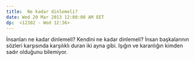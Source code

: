 ```yaml
---
title:  Ne kadar dinlemeli?
date: Wed 20 Mar 2013 12:00:00 AM EET 
dp:  <12302 - Wed 12:36>
---
```



İnsanları ne kadar dinlemeli? Kendini ne kadar dinlemeli? İnsan
başkalarının sözleri karşısında karşılıklı duran iki ayna gibi. Işığın
ve karanlığın kimden sadır olduğunu bilemiyor. 


